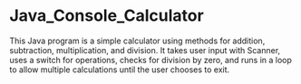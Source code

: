 # Java_Console_Calculator
This Java program is a simple calculator using methods for addition, subtraction, multiplication, and division. It takes user input with Scanner, uses a switch for operations, checks for division by zero, and runs in a loop to allow multiple calculations until the user chooses to exit.
